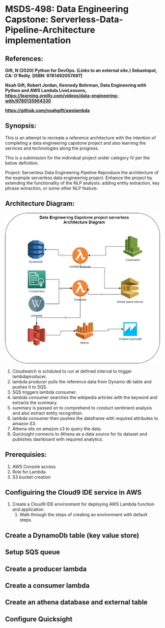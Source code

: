 # MSDS-498: Data Engineering Capstone: Serverless-Data-Pipeline-Architecture implementation

## References:
__Gift, N (2020) Python for DevOps. (Links to an external site.) Sebastopol, CA: O'Reilly. [ISBN: 9781492057697]__

__Noah Gift, Robert Jordan, Kennedy Behrman, Data Engineering with Python and AWS Lambda LiveLessons, https://learning.oreilly.com/videos/data-engineering-with/9780135964330__

__https://github.com/noahgift/awslambda__

## Synopsis:
This is an attempt to recreate a reference architecture with the intention of completing a data engineering capstone project and
also learning the services and technologies along the progress. 

This is a submission for the individual project under category IV per the below definition.

Project:  Serverless Data Engineering Pipeline
Reproduce the architecture of the example serverless data engineering project.
Enhance the project by extending the functionality of the NLP analysis:  adding entity extraction, key phrase extraction, or some other NLP feature.

## Architecture Diagram:

![Architecture_Diagram](https://github.com/shankarfierce/MSDS-498/blob/master/MSDS%20498_%20Data%20engineering%20project.jpg)

1. Cloudwatch is schduled to run at defined interval to trigger lambdaproducer.
1. lambda producer pulls the reference data from Dynamo db table and pushes it to SQS.
1. SQS triggers lambda consumer.
1. lambda consumer searches the wikipedia articles with the keyword and extracts the summary.
1. summary is passed on to comprehend to conduct sentiment analysis and also extract entity recognition.
1. lambda consumer then pushes the dataframe with required attributes to amazon S3.
1. Athena sits on amazon s3 to query the data.
1. Quicksight connects to Athena as a data source for its dataset and publishes dashboard with required analytics.

## Prerequisies:
1. AWS Console access
2. Role for Lambda
3. S3 bucket creation

## Configuiring the Cloud9 IDE service in AWS
1. Create a Cloud9 IDE environment for deploying AWS Lambda function and application.
   1. Walk through the steps of creating an environment with default steps.

## Create a DynamoDb table (key value store)
## Setup SQS queue
## Create a producer lambda
## Create a consumer lambda
## Create an athena database and external table
## Configure Quicksight
